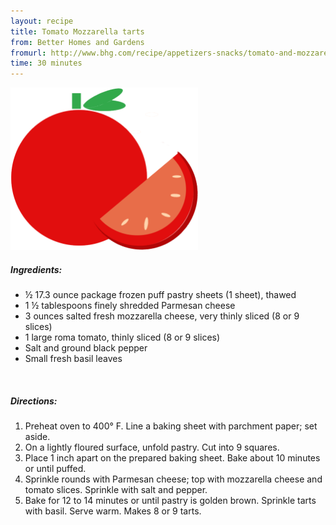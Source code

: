 ```yaml
---
layout: recipe
title: Tomato Mozzarella tarts 
from: Better Homes and Gardens
fromurl: http://www.bhg.com/recipe/appetizers-snacks/tomato-and-mozzarella-tarts/
time: 30 minutes
---
```


<img alt='Tomato tarts' src='/assets/img/tomato-slice.png' class='no-border' style='max-width: 300px;'/>

##### Ingredients:

* ½ 17.3 ounce package frozen puff pastry sheets (1 sheet), thawed
* 1 ½ tablespoons finely shredded Parmesan cheese
* 3 ounces salted fresh mozzarella cheese, very thinly sliced (8 or 9 slices)
* 1 large roma tomato, thinly sliced (8 or 9 slices)
* Salt and ground black pepper
* Small fresh basil leaves

<br>

##### Directions:

1. Preheat oven to 400° F. Line a baking sheet with parchment paper; set aside.
2. On a lightly floured surface, unfold pastry. Cut into 9 squares. 
3. Place 1 inch apart on the prepared baking sheet. Bake about 10 minutes or until puffed.
4. Sprinkle rounds with Parmesan cheese; top with mozzarella cheese and tomato slices. Sprinkle with salt and pepper.
5. Bake for 12 to 14 minutes or until pastry is golden brown. Sprinkle tarts with basil. Serve warm. Makes 8 or 9 tarts.

